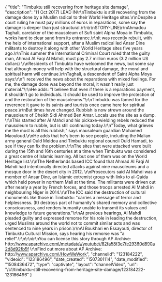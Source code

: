 {
    "title": "Timbuktu still recovering from heritage site damage",
    "description": "(1 Oct 2017) LEAD IN\r\nTimbuktu is still recovering from the damage done by a Muslim radical to their World Heritage sites.\r\nDespite a court ruling he must pay millions of euros in reparations, some say the damage is deeper than just structural.\r\n\r\nSTORY-LINE\r\nAhmadou Taghali, caretaker of the mausoleum of Sufi saint Alpha Moya in Timbuktu, works hard to clear sand from its entrance.\r\nIt was recently rebuilt, with the help of international support, after a Muslim radical led Ansar Dine militants to destroy it along with other World Heritage sites five years ago.\r\nThis summer the International Criminal Court ruled that the guilty man, Ahmad Al Faqi Al Mahdi, must pay 2.7 million euros (3.2 million US dollars) \r\nResidents of Timbukto have welcomed the news, but some say that although money will help with the structural damage, the moral and spiritual harm will continue.\r\nTaghali, a descendent of Saint Alpha Moya says:\r\n\"I received the news about the reparations with mixed feelings. For me, the damage done was beyond the moral, it wasn't really just material.\"\r\nHe adds: \"I believe that even if there is a reparations payment, it shouldn't go to individuals. It should be used to improve the protection of and the restoration of the mausoleums.\"\r\nTimbuktu was famed for the reverence it gave to its saints and tourists once came here for spiritual peace.\r\nBut times have changed. Rubbish is now strewn around the mausoleum of Cheikh Sidi Ahmed Ben Amar. Locals use the site as a dump. \r\nThis started after Al Mahdi and his pickaxe-wielding rebels reduced the mausoleum to rubble, but is still continuing today.\r\n\"Today, what grieves me the most is all this rubbish,\" says mausoleum guardian Mohamed Maouloud.\r\nHe adds that he's been to see people, including the Malian army general Ould Meidou and Timbuktu regional council Ould Hamadi, to see if they can fix the problem.\r\nThe sites that were attacked were built during the 15th and 16th centuries at a time when Timbuktu was considered a great centre of Islamic learning. All but one of them was on the World Heritage list.\r\nThe Netherlands based ICC found that Ahmad Al Faqi Al Mahdi had intentionally directed attacks against nine mausoleums and a mosque door in the desert city in 2012. \r\nProsecutors said Al Mahdi was a member of Ansar Dine, an Islamic extremist group with links to al-Qaida which held power in northern Mali at the time. The militants were driven out after nearly a year by French forces, and those troops arrested Al Mahdi in neighbouring Niger in 2014.\r\nThe ICC said the destruction of cultural monuments like those in Timbuktu: \"carries a message of terror and helplessness. (It) destroys part of humanity's shared memory and collective consciousness, and renders humanity unable to transmit its values and knowledge to future generations.\"\r\nAt previous hearings, Al Mahdi pleaded guilty and expressed remorse for his role in leading the destruction, urged Muslims around the world not to commit similar acts and was sentenced to nine years in prison.\r\nAl Boukhari en Essayouti, director of Timbuktu Cultural Mission, says hearing his remorse was \"a relief\".\r\n\r\n\r\nYou can license this story through AP Archive: http:\/\/www.aparchive.com\/metadata\/youtube\/82fa58f3e7fe29360d890a2d8d92fb5f \r\nFind out more about AP Archive: http:\/\/www.aparchive.com\/HowWeWork",
    "channelid": "123184222",
    "videoid": "123186496",
    "date_created": "1507301114",
    "date_modified": "1508436472",
    "type": "captivate",
    "layout": "channelVideo",
    "url": "\/c1\/timbuktu-still-recovering-from-heritage-site-damage\/123184222-123186496"
}